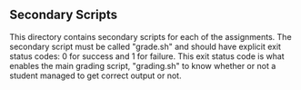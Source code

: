 ## Secondary Scripts

This directory contains secondary scripts for each of the assignments.
The secondary script must be called "grade.sh" and should have explicit
exit status codes: 0 for success and 1 for failure. This exit status
code is what enables the main grading script, "grading.sh" to know
whether or not a student managed to get correct output or not.
